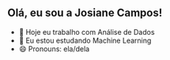 
  ## Olá, eu sou a Josiane Campos!
  
- 🔭 Hoje eu trabalho com Análise de Dados
- 🌱 Eu estou estudando Machine Learning
- 😄 Pronouns: ela/dela


